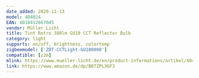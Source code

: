 ```yaml
---
date_added: 2020-11-13
model: 404024
EAN: 4018412667045
vendor: Müller Licht 
title: Tint Retro 380lm GU10 CCT Reflector Bulb
category: light
supports: on/off, brightness, colortemp
zigbeemodel: ['ZBT-CCTLight-GU100000']
compatible: [z2m]
mlink: https://www.mueller-licht.de/en/product-informations/artikel/404024/
link: https://www.amazon.de/dp/B07ZPL3GF3
---
```


